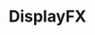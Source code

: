 ---
title: "DisplayFX"
image: "/assets/images/works/display/main.jpg"
heading: "Reframe Perceptions with DisplayFX."
intro: "Sometimes you want something unique. Something that targets a specific audience or captures a special ambience. Other times, you may want to develop a new brand or update your image. Perhaps you want to unveil a new logo. Whatever your custom design needs may be, DisplayFX is the answer."

recent_1: "/assets/images/works/display/file31.jpg"
recent_2: "/assets/images/works/display/file30.jpg"
recent_3: "/assets/images/works/display/file29.jpg"
recent_4: "/assets/images/works/display/file28.jpg"
recent_5: "/assets/images/works/display/file27.jpg"
recent_6: "/assets/images/works/display/file26.jpg"
recent_7: "/assets/images/works/display/file25.jpg"
recent_8: "/assets/images/works/display/file24.jpg"

ms_title: "Put your best brand forward."
ms_description: "In today's environment, image is everything. And DisplayFX is the master of image. Think of our strategists and designers as architects of the mind.  Master designers who are here to help you build your brand. We can also help you promote it on mugs and jackets and just about everything in between.  Go custom with DisplayFX."

usp_heading_1: "Technologically Savvy"
usp_body_1: "We bring together technological savvy with impeccable design."
usp_heading_2: "Designed With Purpose"
usp_body_2: "Everything we create is designed to sell."
usp_heading_3: "Flexible Design"
usp_body_3: "Our designers are excellent at communicating and listening."
---